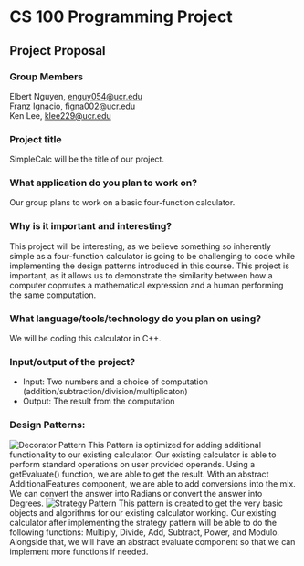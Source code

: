# CS 100 Programming Project
## Project Proposal
### Group Members
Elbert Nguyen, enguy054@ucr.edu  
Franz Ignacio, figna002@ucr.edu  
Ken Lee, klee229@ucr.edu  
### Project title
SimpleCalc will be the title of our project.
### What application do you plan to work on?
Our group plans to work on a basic four-function calculator.
### Why is it important and interesting?
This project will be interesting, as we believe something so inherently simple as a four-function calculator is going to be challenging to code while implementing the design patterns introduced in this course. This project is important, as it allows us to demonstrate the similarity between how a computer copmutes a mathematical expression and a human performing the same computation.
### What language/tools/technology do you plan on using?
We will be coding this calculator in C++.
### Input/output of the project?
- Input: Two numbers and a choice of computation (addition/subtraction/division/multiplicaton)
- Output: The result from the computation
### Design Patterns:
![Decorator Pattern](https://github.com/cs100/final-project-elbert-ken-franz/blob/master/class_diagrams/DecoratorPatternFinalProject.jpg)
This Pattern is optimized for adding additional functionality to our existing calculator. 
Our existing calculator is able to perform standard operations on user provided operands. 
Using a getEvaluate() function, we are able to get the result. 
With an abstract AdditionalFeatures component, we are able to add conversions into the mix. 
We can convert the answer into Radians or convert the answer into Degrees.
![Strategy Pattern](https://github.com/cs100/final-project-elbert-ken-franz/blob/master/class_diagrams/StrategyPatternFinalProject.jpg)
This pattern is created to get the very basic objects and algorithms for our existing calculator working.
Our existing calculator after implementing the strategy pattern will be able to do the following functions:
Multiply, Divide, Add, Subtract, Power, and Modulo. 
Alongside that, we will have an abstract evaluate component so that we can implement more functions if needed.
